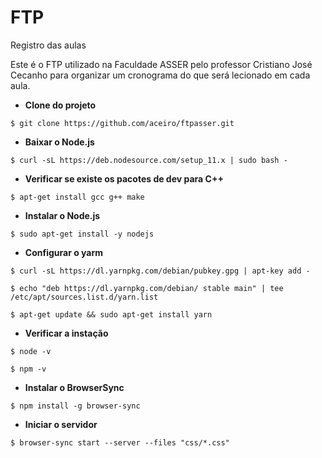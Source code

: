 # FTP
Registro das aulas

Este é o FTP utilizado na Faculdade ASSER pelo professor Cristiano José Cecanho para organizar um cronograma do que será lecionado em cada aula.


* **Clone do projeto**

``$ git clone https://github.com/aceiro/ftpasser.git``

* **Baixar o Node.js**

``$ curl -sL https://deb.nodesource.com/setup_11.x | sudo bash -``

* **Verificar se existe os pacotes de dev para C++**

``$ apt-get install gcc g++ make``

* **Instalar o Node.js**

``$ sudo apt-get install -y nodejs ``

* **Configurar o yarm**

``$ curl -sL https://dl.yarnpkg.com/debian/pubkey.gpg | apt-key add -``

``$ echo "deb https://dl.yarnpkg.com/debian/ stable main" | tee /etc/apt/sources.list.d/yarn.list``

``$ apt-get update && sudo apt-get install yarn``

* **Verificar a instação**

``$ node -v ``

``$ npm -v ``

* **Instalar o BrowserSync**

``$ npm install -g browser-sync``

* **Iniciar o servidor**

``$ browser-sync start --server --files "css/*.css"``



